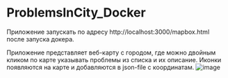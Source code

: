 # ProblemsInCity_Docker

Приложение запускать по адресу http://localhost:3000/mapbox.html после запуска докера.

Приложение представляет веб-карту с городом, где можно двойным кликом по карте указывать проблемы из списка и их описание. Иконки появляются на карте и добавляются в json-file с координатам. 
![image](https://user-images.githubusercontent.com/51875925/208655824-876ff987-7260-4897-9721-fff26cb1c522.png)
